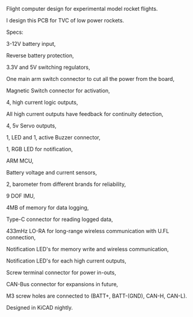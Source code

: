 Flight computer design for experimental model rocket flights.



I design this PCB for TVC of low power rockets.



Specs:


3-12V battery input,

Reverse battery protection,

3.3V and 5V switching regulators,

One main arm switch connector to cut all the power from the board,

Magnetic Switch connector for activation,

4, high current logic outputs,

All high current outputs have feedback for continuity detection,

4, 5v Servo outputs,

1,  LED and 1, active Buzzer connector,

1, RGB LED for notification,

ARM MCU,

Battery voltage and current sensors,

2, barometer from different brands for reliability,

9 DOF IMU,

4MB of memory for data logging,

Type-C connector for reading logged data,

433mHz LO-RA for long-range wireless communication with U.FL connection,

Notification LED's for memory write and wireless communication,

Notification LED's for each high current outputs,

Screw terminal connector for power in-outs,

CAN-Bus connector for expansions in future,

M3 screw holes are connected to (BATT+, BATT-(GND), CAN-H, CAN-L).





Designed in KiCAD nightly.
